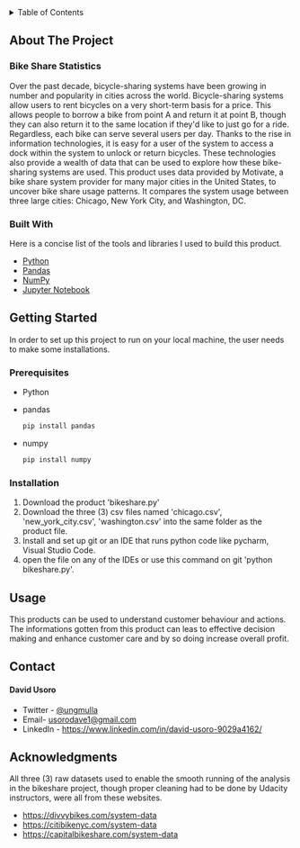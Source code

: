

<details>
  <summary>Table of Contents</summary>
  <ol>
    <li>
      <a href=\"#about-the-project\">About The Project</a>
      <ul>
        <li><a href=\"#built-with\">Built With</a></li>
      </ul>
    </li>
    <li>
      <a href=\"#getting-started\">Getting Started</a>
      <ul>
        <li><a href=\"#prerequisites\">Prerequisites</a></li>
        <li><a href=\"#installation\">Installation</a></li>
      </ul>
    </li>
    <li><a href=\"#usage\">Usage</a></li>
    <li><a href=\"#contact\">Contact</a></li>
    <li><a href=\"#acknowledgments\">Acknowledgments</a></li>
  </ol>
</details>

## About The Project
    
### Bike Share Statistics
Over the past decade, bicycle-sharing systems have been growing in number and popularity in cities across the world. Bicycle-sharing systems allow users to rent bicycles on a very short-term basis for a price. This allows people to borrow a bike from point A and return it at point B, though they can also return it to the same location if they'd like to just go for a ride. Regardless, each bike can serve several users per day.
Thanks to the rise in information technologies, it is easy for a user of the system to access a dock within the system to unlock or return bicycles. These technologies also provide a wealth of data that can be used to explore how these bike-sharing systems are used.
This product uses data provided by Motivate, a bike share system provider for many major cities in the United States, to uncover bike share usage patterns. 
It compares the system usage between three large cities: Chicago, New York City, and Washington, DC.

### Built With
Here is a concise list of the tools and libraries I used to build this product.
* [Python](https://www.python.org/)
* [Pandas](https://pandas.pydata.org/docs/index.html)
* [NumPy](https://numpy.org/)
* [Jupyter Notebook](https://jupyter.org/)


## Getting Started
In order to set up this project to run on your local machine, the user needs to make some installations.

### Prerequisites
* Python 

* pandas
    ```sh
    pip install pandas
* numpy
    ```sh
    pip install numpy


### Installation
1. Download the product 'bikeshare.py'
2. Download the three (3) csv files named 'chicago.csv', 'new_york_city.csv', 'washington.csv' into the same folder as the product file.
3. Install and set up git or an IDE that runs python code like pycharm, Visual Studio Code.
4. open the file on any of the IDEs or use this command on git 'python bikeshare.py'.

## Usage
This products can be used to understand customer behaviour and actions. The informations gotten from this product can leas to effective decision making and enhance customer care and by so doing increase overall profit.
## Contact
#### David Usoro
* Twitter - [@ungmulla](https://twitter.com/ungmulla)
* Email- usorodave1@gmail.com
* LinkedIn - https://www.linkedin.com/in/david-usoro-9029a4162/

## Acknowledgments
All three (3) raw datasets used to enable the smooth running of the analysis in the bikeshare project, though proper cleaning had to be done by Udacity instructors, were all from these websites.
* https://divvybikes.com/system-data
* https://citibikenyc.com/system-data
* https://capitalbikeshare.com/system-data
 

